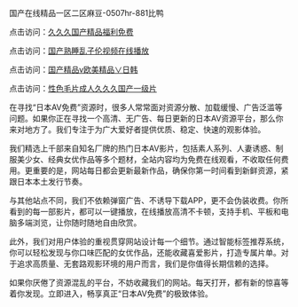 国产在线精品一区二区麻豆-0507hr-881比鸭


点击访问：<a href="https://bered.pages.dev/">久久久国产精品福利免费</a>

点击访问：<a href="https://cfad.pages.dev/">国产熟睡乱子伦视频在线播放</a>

点击访问：<a href="https://gda-c7m.pages.dev/">国产精品v欧美精品∨日韩</a>

点击访问：<a href="https://fdhf-454.pages.dev/">性色毛片成人久久久国产一级片</a>


在寻找“日本AV免费”资源时，很多人常常面对资源分散、加载缓慢、广告泛滥等问题。如果你正在寻找一个高清、无广告、每日更新的日本AV资源平台，那么你来对地方了。我们专注于为广大爱好者提供优质、稳定、快速的观影体验。

我们精选上千部来自知名厂牌的热门日本AV影片，包括素人系列、人妻诱惑、制服美少女、经典女优作品等多个题材，全站内容均为免费在线观看，不收取任何费用。更重要的是，网站每日都会更新最新作品，确保你第一时间看到新鲜资源，紧跟日本本土发行节奏。

与其他站点不同，我们不依赖弹窗广告、不诱导下载APP，更不会伪装收费。你所看到的每一部影片，都可以一键播放，在线播放高清不卡顿，支持手机、平板和电脑多端浏览，让你随时随地自由欣赏。

此外，我们对用户体验的重视贯穿网站设计每一个细节。通过智能标签推荐系统，你可以轻松发现与你口味匹配的女优作品，还能收藏喜爱影片，打造专属片单。对于追求高质量、无套路观影环境的用户而言，我们是你值得长期信赖的选择。

如果你厌倦了资源混乱的平台，不妨收藏我们的网站。每天打开，都有新的惊喜等着你发现。立即进入，畅享真正“日本AV免费”的极致体验。


<span style="display:none;">[Canonical link ( https://github.com/vt20250705/451133 ）</span>
